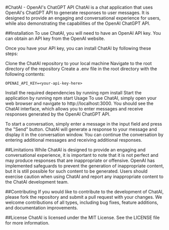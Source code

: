 <!--
 * @Description: 
 * @Logo:                                                               ▄   ▄
 * ░██████╗██╗░░██╗░█████╗░░██╗░░░░░░░██╗███╗░░██╗  ░█████╗░░█████╗░██╗ █▀█▀█
 * ██╔════╝██║░░██║██╔══██╗░██║░░██╗░░██║████╗░██║  ██╔══██╗██╔══██╗██║ █▄█▄█
 * ╚█████╗░███████║███████║░╚██╗████╗██╔╝██╔██╗██║  ██║░░╚═╝███████║██║ ███  ▄▄
 * ░╚═══██╗██╔══██║██╔══██║░░████╔═████║░██║╚████║  ██║░░██╗██╔══██║██║ ████▐█ █
 * ██████╔╝██║░░██║██║░░██║░░╚██╔╝░╚██╔╝░██║░╚███║  ╚█████╔╝██║░░██║██║ ████   █
 * ╚═════╝░╚═╝░░╚═╝╚═╝░░╚═╝░░░╚═╝░░░╚═╝░░╚═╝░░╚══╝  ░╚════╝░╚═╝░░╚═╝╚═╝ ▀▀▀▀▀▀▀
 * @Author: Shawn C
 * Copyright (c) 2023 by Shawn C., All Rights Reserved. 
-->
#ChatAI - OpenAI's ChatGPT API
ChatAI is a chat application that uses OpenAI's ChatGPT API to generate responses to user messages. It is designed to provide an engaging and conversational experience for users, while also demonstrating the capabilities of the OpenAI ChatGPT API.

##Installation
To use ChatAI, you will need to have an OpenAI API key. You can obtain an API key from the OpenAI website.

Once you have your API key, you can install ChatAI by following these steps:

Clone the ChatAI repository to your local machine
Navigate to the root directory of the repository
Create a .env file in the root directory with the following contents:
```
OPENAI_API_KEY=<your-api-key-here>
```
Install the required dependencies by running npm install
Start the application by running npm start
Usage
To use ChatAI, simply open your web browser and navigate to http://localhost:3000. You should see the ChatAI interface, which allows you to enter messages and receive responses generated by the OpenAI ChatGPT API.

To start a conversation, simply enter a message in the input field and press the "Send" button. ChatAI will generate a response to your message and display it in the conversation window. You can continue the conversation by entering additional messages and receiving additional responses.

##Limitations
While ChatAI is designed to provide an engaging and conversational experience, it is important to note that it is not perfect and may produce responses that are inappropriate or offensive. OpenAI has implemented safeguards to prevent the generation of inappropriate content, but it is still possible for such content to be generated. Users should exercise caution when using ChatAI and report any inappropriate content to the ChatAI development team.

##Contributing
If you would like to contribute to the development of ChatAI, please fork the repository and submit a pull request with your changes. We welcome contributions of all types, including bug fixes, feature additions, and documentation improvements.

##License
ChatAI is licensed under the MIT License. See the LICENSE file for more information.



